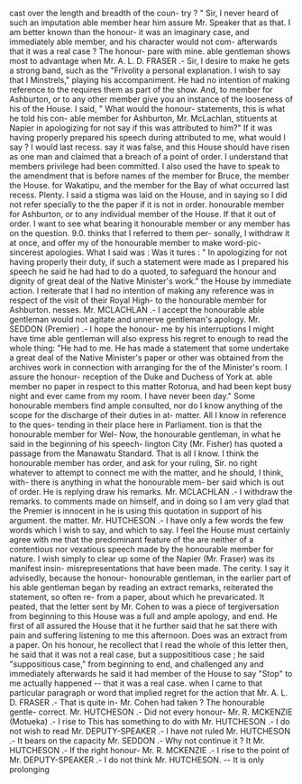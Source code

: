 cast over the length and breadth of the coun- try ? " Sir, I never heard of such an imputation able member hear him assure Mr. Speaker that as that. I am better known than the honour- it was an imaginary case, and immediately able member, and his character would not com- afterwards that it was a real case ? The honour- pare with mine. able gentleman shows most to advantage when Mr. A. L. D. FRASER .- Sir, I desire to make he gets a strong band, such as the "Frivolity a personal explanation. I wish to say that I Minstrels," playing his accompaniment. He had no intention of making reference to the requires them as part of the show. And, to member for Ashburton, or to any other member give you an instance of the looseness of his of the House. I said, " What would the honour- statements, this is what he told his con- able member for Ashburton, Mr. McLachlan, stituents at Napier in apologizing for not say if this was attributed to him?" If it was having properly prepared his speech during attributed to me, what would I say ? I would last recess. say it was false, and this House should have risen as one man and claimed that a breach of a point of order. I understand that members privilege had been committed. I also used the have to speak to the amendment that is before names of the member for Bruce, the member the House. for Wakatipu, and the member for the Bay of what occurred last recess. Plenty. I said a stigma was laid on the House, and in saying so I did not refer specially to the the paper if it is not in order. honourable member for Ashburton, or to any individual member of the House. If that it out of order. I want to see what bearing it honourable member or any member has on the question. 9.0. thinks that I referred to them per- sonally, I withdraw it at once, and offer my of the honourable member to make word-pic- sincerest apologies. What I said was : Was it tures : " In apologizing for not having properly their duty, if such a statement were made as I prepared his speech he said he had had to do a quoted, to safeguard the honour and dignity of great deal of the Native Minister's work." the House by immediate action. I reiterate that I had no intention of making any reference was in respect of the visit of their Royal High- to the honourable member for Ashburton. nesses. Mr. MCLACHLAN .- I accept the honourable able gentleman would not agitate and unnerve gentleman's apology. Mr. SEDDON (Premier) .- I hope the honour- me by his interruptions I might have time able gentleman will also express his regret to enough to read the whole thing: "He had to me. He has made a statement that some undertake a great deal of the Native Minister's paper or other was obtained from the archives work in connection with arranging for the of the Minister's room. I assure the honour- reception of the Duke and Duchess of York at. able member no paper in respect to this matter Rotorua, and had been kept busy night and ever came from my room. I have never been day." Some honourable members find ample consulted, nor do I know anything of the scope for the discharge of their duties in at- matter. All I know in reference to the ques- tending in their place here in Parliament. tion is that the honourable member for Wel- Now, the honourable gentleman, in what he said in the beginning of his speech- lington City (Mr. Fisher) has quoted a passage from the Manawatu Standard. That is all I know. I think the honourable member has order, and ask for your ruling, Sir. no right whatever to attempt to connect me with the matter, and he should, I think, with- there is anything in what the honourable mem- ber said which is out of order. He is replying draw his remarks. Mr. MCLACHLAN .- I withdraw the remarks. to comments made on himself, and in doing so I am very glad that the Premier is innocent in he is using this quotation in support of his argument. the matter. Mr. HUTCHESON .- I have only a few words the few words which I wish to say, and which to say. I feel the House must certainly agree with me that the predominant feature of the are neither of a contentious nor vexatious speech made by the honourable member for nature. I wish simply to clear up some of the Napier (Mr. Fraser) was its manifest insin- misrepresentations that have been made. The cerity. I say it advisedly, because the honour- honourable gentleman, in the earlier part of his able gentleman began by reading an extract remarks, reiterated the statement, so often re- from a paper, about which he prevaricated. It peated, that the letter sent by Mr. Cohen to was a piece of tergiversation from beginning to this House was a full and ample apology, and end. He first of all assured the House that it he further said that he sat there with pain and suffering listening to me this afternoon. Does was an extract from a paper. On his honour, he recollect that I read the whole of this letter then, he said that it was not a real case, but a supposititious case ; he said "suppositious case," from beginning to end, and challenged any and immediately afterwards he said it had member of the House to say "Stop" to me actually happened -- that it was a real case. when I came to that particular paragraph or word that implied regret for the action that Mr. A. L. D. FRASER .- That is quite in- Mr. Cohen had taken ? The honourable gentle- correct. Mr. HUTCHESON .- Did not every honour- Mr. R. MCKENZIE (Motueka) .- I rise to This has something to do with Mr. HUTCHESON .- I do not wish to read Mr. DEPUTY-SPEAKER .- I have not ruled Mr. HUTCHESON .- It bears on the capacity Mr. SEDDON .- Why not continue it ? It Mr. HUTCHESON .- If the right honour- Mr. R. MCKENZIE .- I rise to the point of Mr. DEPUTY-SPEAKER .- I do not think Mr. HUTCHESON. -- It is only prolonging 